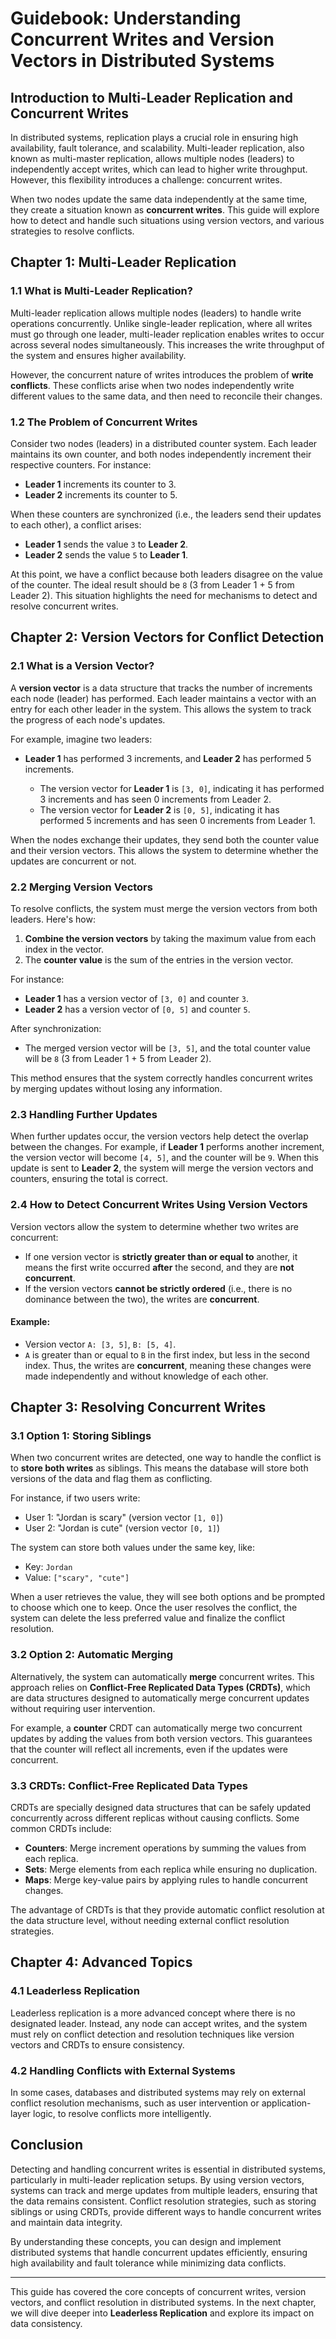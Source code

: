 # **Guidebook: Understanding Concurrent Writes and Version Vectors in Distributed Systems**

## **Introduction to Multi-Leader Replication and Concurrent Writes**

In distributed systems, replication plays a crucial role in ensuring high availability, fault tolerance, and scalability. Multi-leader replication, also known as multi-master replication, allows multiple nodes (leaders) to independently accept writes, which can lead to higher write throughput. However, this flexibility introduces a challenge: concurrent writes.

When two nodes update the same data independently at the same time, they create a situation known as **concurrent writes**. This guide will explore how to detect and handle such situations using version vectors, and various strategies to resolve conflicts.

## **Chapter 1: Multi-Leader Replication**

### **1.1 What is Multi-Leader Replication?**

Multi-leader replication allows multiple nodes (leaders) to handle write operations concurrently. Unlike single-leader replication, where all writes must go through one leader, multi-leader replication enables writes to occur across several nodes simultaneously. This increases the write throughput of the system and ensures higher availability.

However, the concurrent nature of writes introduces the problem of **write conflicts**. These conflicts arise when two nodes independently write different values to the same data, and then need to reconcile their changes.

### **1.2 The Problem of Concurrent Writes**

Consider two nodes (leaders) in a distributed counter system. Each leader maintains its own counter, and both nodes independently increment their respective counters. For instance:

* **Leader 1** increments its counter to 3.
* **Leader 2** increments its counter to 5.

When these counters are synchronized (i.e., the leaders send their updates to each other), a conflict arises:

* **Leader 1** sends the value `3` to **Leader 2**.
* **Leader 2** sends the value `5` to **Leader 1**.

At this point, we have a conflict because both leaders disagree on the value of the counter. The ideal result should be `8` (3 from Leader 1 + 5 from Leader 2). This situation highlights the need for mechanisms to detect and resolve concurrent writes.

## **Chapter 2: Version Vectors for Conflict Detection**

### **2.1 What is a Version Vector?**

A **version vector** is a data structure that tracks the number of increments each node (leader) has performed. Each leader maintains a vector with an entry for each other leader in the system. This allows the system to track the progress of each node's updates.

For example, imagine two leaders:

* **Leader 1** has performed 3 increments, and **Leader 2** has performed 5 increments.

  * The version vector for **Leader 1** is `[3, 0]`, indicating it has performed 3 increments and has seen 0 increments from Leader 2.
  * The version vector for **Leader 2** is `[0, 5]`, indicating it has performed 5 increments and has seen 0 increments from Leader 1.

When the nodes exchange their updates, they send both the counter value and their version vectors. This allows the system to determine whether the updates are concurrent or not.

### **2.2 Merging Version Vectors**

To resolve conflicts, the system must merge the version vectors from both leaders. Here's how:

1. **Combine the version vectors** by taking the maximum value from each index in the vector.
2. The **counter value** is the sum of the entries in the version vector.

For instance:

* **Leader 1** has a version vector of `[3, 0]` and counter `3`.
* **Leader 2** has a version vector of `[0, 5]` and counter `5`.

After synchronization:

* The merged version vector will be `[3, 5]`, and the total counter value will be `8` (3 from Leader 1 + 5 from Leader 2).

This method ensures that the system correctly handles concurrent writes by merging updates without losing any information.

### **2.3 Handling Further Updates**

When further updates occur, the version vectors help detect the overlap between the changes. For example, if **Leader 1** performs another increment, the version vector will become `[4, 5]`, and the counter will be `9`. When this update is sent to **Leader 2**, the system will merge the version vectors and counters, ensuring the total is correct.

### **2.4 How to Detect Concurrent Writes Using Version Vectors**

Version vectors allow the system to determine whether two writes are concurrent:

* If one version vector is **strictly greater than or equal to** another, it means the first write occurred **after** the second, and they are **not concurrent**.
* If the version vectors **cannot be strictly ordered** (i.e., there is no dominance between the two), the writes are **concurrent**.

#### Example:

* Version vector `A: [3, 5]`, `B: [5, 4]`.
* `A` is greater than or equal to `B` in the first index, but less in the second index. Thus, the writes are **concurrent**, meaning these changes were made independently and without knowledge of each other.

## **Chapter 3: Resolving Concurrent Writes**

### **3.1 Option 1: Storing Siblings**

When two concurrent writes are detected, one way to handle the conflict is to **store both writes** as siblings. This means the database will store both versions of the data and flag them as conflicting.

For instance, if two users write:

* User 1: "Jordan is scary" (version vector `[1, 0]`)
* User 2: "Jordan is cute" (version vector `[0, 1]`)

The system can store both values under the same key, like:

* Key: `Jordan`
* Value: `["scary", "cute"]`

When a user retrieves the value, they will see both options and be prompted to choose which one to keep. Once the user resolves the conflict, the system can delete the less preferred value and finalize the conflict resolution.

### **3.2 Option 2: Automatic Merging**

Alternatively, the system can automatically **merge** concurrent writes. This approach relies on **Conflict-Free Replicated Data Types (CRDTs)**, which are data structures designed to automatically merge concurrent updates without requiring user intervention.

For example, a **counter** CRDT can automatically merge two concurrent updates by adding the values from both version vectors. This guarantees that the counter will reflect all increments, even if the updates were concurrent.

### **3.3 CRDTs: Conflict-Free Replicated Data Types**

CRDTs are specially designed data structures that can be safely updated concurrently across different replicas without causing conflicts. Some common CRDTs include:

* **Counters**: Merge increment operations by summing the values from each replica.
* **Sets**: Merge elements from each replica while ensuring no duplication.
* **Maps**: Merge key-value pairs by applying rules to handle concurrent changes.

The advantage of CRDTs is that they provide automatic conflict resolution at the data structure level, without needing external conflict resolution strategies.

## **Chapter 4: Advanced Topics**

### **4.1 Leaderless Replication**

Leaderless replication is a more advanced concept where there is no designated leader. Instead, any node can accept writes, and the system must rely on conflict detection and resolution techniques like version vectors and CRDTs to ensure consistency.

### **4.2 Handling Conflicts with External Systems**

In some cases, databases and distributed systems may rely on external conflict resolution mechanisms, such as user intervention or application-layer logic, to resolve conflicts more intelligently.

## **Conclusion**

Detecting and handling concurrent writes is essential in distributed systems, particularly in multi-leader replication setups. By using version vectors, systems can track and merge updates from multiple leaders, ensuring that the data remains consistent. Conflict resolution strategies, such as storing siblings or using CRDTs, provide different ways to handle concurrent writes and maintain data integrity.

By understanding these concepts, you can design and implement distributed systems that handle concurrent updates efficiently, ensuring high availability and fault tolerance while minimizing data conflicts.

---

This guide has covered the core concepts of concurrent writes, version vectors, and conflict resolution in distributed systems. In the next chapter, we will dive deeper into **Leaderless Replication** and explore its impact on data consistency.
